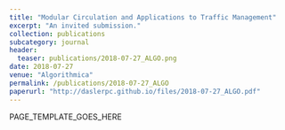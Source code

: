```yaml
---
title: "Modular Circulation and Applications to Traffic Management"
excerpt: "An invited submission."
collection: publications
subcategory: journal
header: 
  teaser: publications/2018-07-27_ALGO.png
date: 2018-07-27
venue: "Algorithmica"
permalink: /publications/2018-07-27_ALGO
paperurl: "http://daslerpc.github.io/files/2018-07-27_ALGO.pdf"
---
```


PAGE_TEMPLATE_GOES_HERE
